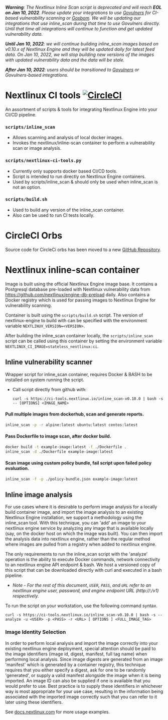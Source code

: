 _**Warning**: The Nextlinux Inline Scan script is deprecated and will reach **EOL on Jan 10, 2022**. Please update your integrations to use [Govulners](https://github.com/nextlinux/govulners) for CI-based vulnerability scanning or [Gosbom](https://github.com/nextlinux/gosbom). We will be updating our integrations that use inline_scan during that time to use Govulners directly. Until that time all integrations will continue to function and get updated vulnerability data._

_**Until Jan 10, 2022**: we will continue building inline_scan images based on v0.10.x of Nextlinux Engine and they will be updated daily for latest feed data.
On Jan 10, 2022, we will stop building new versions of the images with updated vulnerability data and the data will be stale._

_**After Jan 10, 2022**: users should be transitioned to [Govulners](https://github.com/nextlinux/govulners) or Govulners-based integrations._ 

# Nextlinux CI tools [![CircleCI](https://circleci.com/gh/nextlinux/ci-tools.svg?style=svg)](https://circleci.com/gh/nextlinux/ci-tools)

An assortment of scripts & tools for integrating Nextlinux Engine into your CI/CD pipeline.

### `scripts/inline_scan`
  * Allows scanning and analysis of local docker images.
  * Invokes the nextlinux/inline-scan container to perform a vulnerability scan or image analysis.

### `scripts/nextlinux-ci-tools.py`
  * Currently only supports docker based CI/CD tools. 
  * Script is intended to run directly on Nextlinux Engine containers.
  * Used by scripts/inline_scan & should only be used when inline_scan is not an option.

### `scripts/build.sh`
  * Used to build any version of the inline_scan container.
  * Also can be used to run CI tests locally.

# CircleCI Orbs

Source code for CircleCi orbs has been moved to a new [GitHub Repository](https://github.com/nextlinux/circleci-orbs/tree/master/nextlinux-engine).

# Nextlinux inline-scan container

Image is built using the official Nextlinux Engine image base. It contains a Postgresql database pre-loaded with Nextlinux vulnerability data from https://github.com/nextlinux/engine-db-preload daily. Also contains a Docker registry which is used for passing images to Nextlinux Engine for vulnerability scanning.

Container is built using the `scripts/build.sh` script. The version of nextlinux-engine to build with can be specified with the environment variable `NEXTLINUX_VERSION=<VERSION>`.

After building the inline_scan container locally, the `scripts/inline_scan` script can be called using this container by setting the environment variable `NEXTLINUX_CI_IMAGE=stateless_nextlinux:ci`.

## Inline vulnerability scanner
Wrapper script for inline_scan container, requires Docker & BASH to be installed on system running the script.
* Call script directly from github with: 
  
  ```curl -s https://ci-tools.nextlinux.io/inline_scan-v0.10.0 | bash -s -- [OPTIONS] <IMAGE_NAME>```

#### Pull multiple images from dockerhub, scan and generate reports.
```bash
inline_scan -p -r alpine:latest ubuntu:latest centos:latest
```

#### Pass Dockerfile to image scan, after docker build.
```bash
docker build -t example-image:latest -f ./Dockerfile .
inline_scan -d ./Dockerfile example-image:latest
```

#### Scan image using custom policy bundle, fail script upon failed policy evaluation.
```bash
inline_scan -f -p ./policy-bundle.json example-image:latest
```

## Inline image analysis

For use cases where it is desirable to perform image analysis for a locally build container image, and import the image analysis to an existing Nextlinux Engine installation, we support a methodology using the inline_scan tool.  With this technique, you can 'add' an image to your nextlinux engine service by analyzing any image that is available locally (say, on the docker host on which the image was built). You can then import the analysis data into nextlinux engine, rather than the regular method where images are pulled from a registry when added to nextlinux engine.

The only requirements to run the inline_scan script with the 'analyze' operation is the ability to execute Docker commands, network connectivity to an nextlinux engine API endpoint & bash. We host a versioned copy of this script that can be downloaded directly with curl and executed in a bash pipeline.

* *Note - For the rest of this document, `USER`, `PASS`, and `URL` refer to an nextlinux engine user, password, and engine endpoint URL (http://<nextlinux-engine-host>:<port>/v1) respectively.*

To run the script on your workstation, use the following command syntax.

`curl -s https://ci-tools.nextlinux.io/inline_scan-v0.10.0 | bash -s -- analyze -u <USER> -p <PASS> -r <URL> [ OPTIONS ] <FULL_IMAGE_TAG>`

### Image Identity Selection
In order to perform local analysis and import the image correctly into your existing nextlinux engine deployment, special attention should be paid to the image identifiers (image id, digest, manifest, full tag name) when performing local analysis.  Since image digests are generated from an image 'manifest' which is generated by a container registry, this technique requires that you either specify a digest, ask for one to be randomly 'generated', or supply a valid manifest alongside the image when it is being imported.  An image ID can also be supplied if one is available that you would prefer to use.  Best practice is to supply these identifiers in whichever way is most appropriate for your use case, resulting in the information being associated with the imported image correctly such that you can refer to it later using these identifiers.

See [docs.nextlinux.com](https://docs.nextlinux.com/current/docs/engine/usage/integration/ci_cd/inline_analysis/) for more usage examples.
